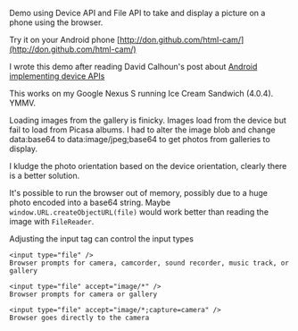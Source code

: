 Demo using Device API and File API to take and display a picture on a phone using the browser.

Try it on your Android phone [http://don.github.com/html-cam/](http://don.github.com/html-cam/)

I wrote this demo after reading David Calhoun's post about [Android implementing device APIs](http://davidbcalhoun.com/2011/android-3-0-honeycomb-is-first-to-implement-the-device-api)

This works on my Google Nexus S running Ice Cream Sandwich (4.0.4). YMMV.

Loading images from the gallery is finicky.  Images load from the device but fail to load from Picasa albums.  I had to alter the image blob and change data:base64 to data:image/jpeg;base64 to get photos from galleries to display.

I kludge the photo orientation based on the device orientation, clearly there is a better solution.

It's possible to run the browser out of memory, possibly due to a huge photo encoded into a base64 string.  Maybe <code>window.URL.createObjectURL(file)</code> would work better than reading the image with <code>FileReader</code>.

Adjusting the input tag can control the input types

	<input type="file" />
	Browser prompts for camera, camcorder, sound recorder, music track, or gallery

	<input type="file" accept="image/*" />			
	Browser prompts for camera or gallery	

	<input type="file" accept="image/*;capture=camera" />			
	Browser goes directly to the camera



